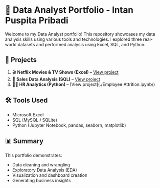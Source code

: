 # 🧠 Data Analyst Portfolio - Intan Puspita Pribadi

Welcome to my Data Analyst portfolio! This repository showcases my data analysis skills using various tools and technologies. I explored three real-world datasets and performed analysis using Excel, SQL, and Python.

## 📁 Projects

1. 🎬 **Netflix Movies & TV Shows (Excel)** – [View project](./excel-analysis/)
2. 🛒 **Sales Data Analysis (SQL)** – [View project](./sql-analysis/)
3. 🧑‍💼 **HR Analytics (Python)** – [View project](./Employee Attrition.ipynb/)

## 🛠️ Tools Used

- Microsoft Excel
- SQL (MySQL / SQLite)
- Python (Jupyter Notebook, pandas, seaborn, matplotlib)

## 📊 Summary

This portfolio demonstrates:
- Data cleaning and wrangling
- Exploratory Data Analysis (EDA)
- Visualization and dashboard creation
- Generating business insights
